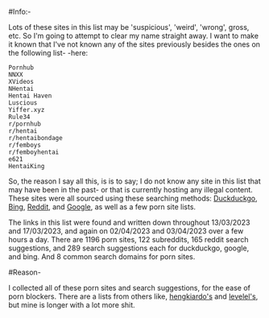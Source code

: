 #Info:-

Lots of these sites in this list may be 'suspicious', 'weird', 'wrong', gross, etc. So I'm going to attempt to clear my name straight away. 
I want to make it known that I've not known any of the sites previously besides the ones on the following list-
-here:

	Pornhub
	NNXX
	XVideos
	NHentai
	Hentai Haven
	Luscious
	Yiffer.xyz
	Rule34
	r/pornhub
	r/hentai
	r/hentaibondage
	r/femboys
	r/femboyhentai
	e621
	HentaiKing


So, the reason I say all this, is is to say; I do not know any site in this list that may have been in the past- or that is currently hosting any illegal content.
These sites were all sourced using these searching methods: [Duckduckgo](https://duckduckgo.com), [Bing](https://bing.com), [Reddit](https://reddit.com), and [Google](https://google.com),
as well as a few porn site lists.

The links in this list were found and written down throughout 13/03/2023 and 17/03/2023, and again on 02/04/2023 and 03/04/2023 over a few hours a day.
There are 1196 porn sites, 122 subreddits, 165 reddit search suggestions, and 289 search suggestions each for duckduckgo, google, and bing.
And 8 common search domains for porn sites.

#Reason- 

 I collected all of these porn sites and search suggestions, for the ease of porn blockers. There are a lists from others like, [hengkiardo's](https://github.com/hengkiardo/blocked-sites) and [levelel's](https://github.com/levelel/porndude_site_list), but mine is longer with a lot more shit.
